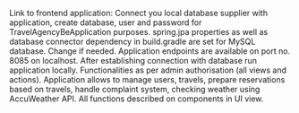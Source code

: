 Link to frontend application: 
Connect you local database supplier with application, create database, user and password for TravelAgencyBeApplication purposes.
spring.jpa properties as well as database connector dependency in build.gradle are set for MySQL database. Change if needed. 
Application endpoints are available on port no. 8085 on localhost. 
After establishing connection with database run application locally. Functionalities as per admin authorisation (all views and actions).
Application allows to manage users, travels, prepare reservations based on travels, handle complaint system, checking weather using AccuWeather API. All functions described on components in UI view.
